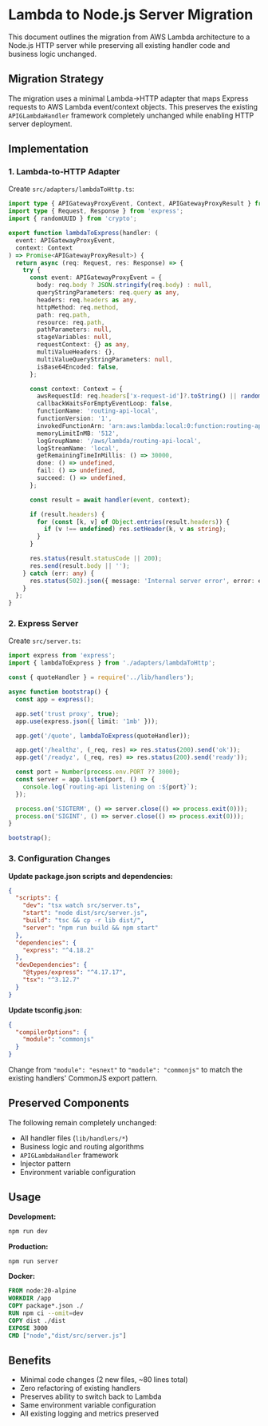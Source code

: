 # Lambda to Node.js Server Migration

This document outlines the migration from AWS Lambda architecture to a Node.js HTTP server while preserving all existing handler code and business logic unchanged.

## Migration Strategy

The migration uses a minimal Lambda→HTTP adapter that maps Express requests to AWS Lambda event/context objects. This preserves the existing `APIGLambdaHandler` framework completely unchanged while enabling HTTP server deployment.

## Implementation

### 1. Lambda-to-HTTP Adapter

Create `src/adapters/lambdaToHttp.ts`:

```typescript
import type { APIGatewayProxyEvent, Context, APIGatewayProxyResult } from 'aws-lambda';
import type { Request, Response } from 'express';
import { randomUUID } from 'crypto';

export function lambdaToExpress(handler: (
  event: APIGatewayProxyEvent,
  context: Context
) => Promise<APIGatewayProxyResult>) {
  return async (req: Request, res: Response) => {
    try {
      const event: APIGatewayProxyEvent = {
        body: req.body ? JSON.stringify(req.body) : null,
        queryStringParameters: req.query as any,
        headers: req.headers as any,
        httpMethod: req.method,
        path: req.path,
        resource: req.path,
        pathParameters: null,
        stageVariables: null,
        requestContext: {} as any,
        multiValueHeaders: {},
        multiValueQueryStringParameters: null,
        isBase64Encoded: false,
      };

      const context: Context = {
        awsRequestId: req.headers['x-request-id']?.toString() || randomUUID(),
        callbackWaitsForEmptyEventLoop: false,
        functionName: 'routing-api-local',
        functionVersion: '1',
        invokedFunctionArn: 'arn:aws:lambda:local:0:function:routing-api',
        memoryLimitInMB: '512',
        logGroupName: '/aws/lambda/routing-api-local',
        logStreamName: 'local',
        getRemainingTimeInMillis: () => 30000,
        done: () => undefined,
        fail: () => undefined,
        succeed: () => undefined,
      };

      const result = await handler(event, context);

      if (result.headers) {
        for (const [k, v] of Object.entries(result.headers)) {
          if (v !== undefined) res.setHeader(k, v as string);
        }
      }

      res.status(result.statusCode || 200);
      res.send(result.body || '');
    } catch (err: any) {
      res.status(502).json({ message: 'Internal server error', error: err?.message });
    }
  };
}
```

### 2. Express Server

Create `src/server.ts`:

```typescript
import express from 'express';
import { lambdaToExpress } from './adapters/lambdaToHttp';

const { quoteHandler } = require('../lib/handlers');

async function bootstrap() {
  const app = express();

  app.set('trust proxy', true);
  app.use(express.json({ limit: '1mb' }));

  app.get('/quote', lambdaToExpress(quoteHandler));

  app.get('/healthz', (_req, res) => res.status(200).send('ok'));
  app.get('/readyz', (_req, res) => res.status(200).send('ready'));

  const port = Number(process.env.PORT ?? 3000);
  const server = app.listen(port, () => {
    console.log(`routing-api listening on :${port}`);
  });

  process.on('SIGTERM', () => server.close(() => process.exit(0)));
  process.on('SIGINT', () => server.close(() => process.exit(0)));
}

bootstrap();
```

### 3. Configuration Changes

**Update package.json scripts and dependencies:**

```json
{
  "scripts": {
    "dev": "tsx watch src/server.ts",
    "start": "node dist/src/server.js",
    "build": "tsc && cp -r lib dist/",
    "server": "npm run build && npm start"
  },
  "dependencies": {
    "express": "^4.18.2"
  },
  "devDependencies": {
    "@types/express": "^4.17.17",
    "tsx": "^3.12.7"
  }
}
```

**Update tsconfig.json:**

```json
{
  "compilerOptions": {
    "module": "commonjs"
  }
}
```

Change from `"module": "esnext"` to `"module": "commonjs"` to match the existing handlers' CommonJS export pattern.

## Preserved Components

The following remain completely unchanged:
- All handler files (`lib/handlers/*`)
- Business logic and routing algorithms
- `APIGLambdaHandler` framework
- Injector pattern
- Environment variable configuration

## Usage

**Development:**
```bash
npm run dev
```

**Production:**
```bash
npm run server
```

**Docker:**
```dockerfile
FROM node:20-alpine
WORKDIR /app
COPY package*.json ./
RUN npm ci --omit=dev
COPY dist ./dist
EXPOSE 3000
CMD ["node","dist/src/server.js"]
```

## Benefits

- Minimal code changes (2 new files, ~80 lines total)
- Zero refactoring of existing handlers
- Preserves ability to switch back to Lambda
- Same environment variable configuration
- All existing logging and metrics preserved
